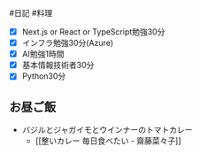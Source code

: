#日記 #料理 

- [x] Next.js or React or TypeScript勉強30分
- [x] インフラ勉強30分(Azure)
- [x] AI勉強1時間
- [x] 基本情報技術者30分
- [x] Python30分
## お昼ご飯
- バジルとジャガイモとウインナーのトマトカレー
	- [[整いカレー 毎日食べたい - 齋藤菜々子]]

